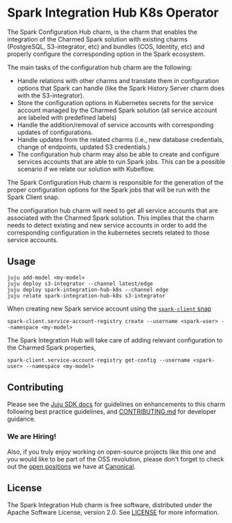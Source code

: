 # Spark Integration Hub K8s Operator

The Spark Configuration Hub charm, is the charm that enables the integration of 
the Charmed Spark solution with existing charms (PostgreSQL, S3-integrator, etc) 
and bundles (COS, Identity, etc) and properly configure the corresponding 
option in the Spark ecosystem.

The main tasks of the configuration hub charm are the following:

* Handle relations with other charms and translate them in configuration options 
  that Spark can handle (like the Spark History Server charm does with the S3-integrator).
* Store the configuration options in Kubernetes secrets for the service account
  managed by the Charmed Spark solution (all service account are labeled with predefined labels)
* Handle the addition/removal of service accounts with corresponding updates of 
  configurations.
* Handle updates from the related charms (i.e., new database credentials, 
  change of endpoints, updated S3 credentials.)
* The configuration hub charm may also be able to create and configure services
  accounts that are able to run Spark jobs. This can be a possible scenario if
  we relate our solution with Kubeflow. 

The Spark Configuration Hub charm is responsible for the generation of the 
proper configuration options for the Spark jobs that will be run with the 
Spark Client snap. 

The configuration hub charm will need to get all service accounts that are 
associated with the Charmed Spark solution. This implies that the charm needs 
to detect existing and new service accounts in order to add the corresponding 
configuration in the kubernetes secrets related to those service accounts. 


## Usage

```shell
juju add-model <my-model>
juju deploy s3-integrator --channel latest/edge
juju deploy spark-integration-hub-k8s --channel edge
juju relate spark-integration-hub-k8s s3-integrator
```

When creating new Spark service account using the [`spark-client` snap](https://snapcraft.io/spark-client)

```shell
spark-client.service-account-registry create --username <spark-user> --namespace <my-model>
```

The Spark Integration Hub will take care of adding relevant configuration to the 
Charmed Spark properties, 

```shell
spark-client.service-account-registry get-config --username <spark-user> --namespace <my-model>
```

## Contributing

Please see the [Juju SDK docs](https://juju.is/docs/sdk) for guidelines on enhancements 
to this charm following best practice guidelines, and 
[CONTRIBUTING.md](https://github.com/canonical/spark-integration-hub-k8s-operator/blob/main/CONTRIBUTING.md) 
for developer guidance. 

### We are Hiring!

Also, if you truly enjoy working on open-source projects like this one and you 
would like to be part of the OSS revolution, please don't forget to check out 
the [open positions](https://canonical.com/careers/all) we have at [Canonical](https://canonical.com/). 

## License
The Spark Integration Hub charm is free software, distributed under the 
Apache Software License, version 2.0. See [LICENSE](https://github.com/canonical/spark-integration-hub-k8s-operator/blob/main/LICENSE) 
for more information.

